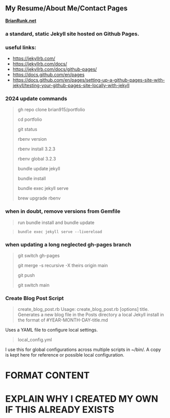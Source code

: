 ## My Resume/About Me/Contact Pages

**[BrianRunk.net](https://brianrunk.net)**

### a standard, static Jekyll site hosted on Github Pages.

### useful links:

- https://jekyllrb.com/
- https://jekyllrb.com/docs/
- https://jekyllrb.com/docs/github-pages/
- https://docs.github.com/en/pages
- https://docs.github.com/en/pages/setting-up-a-github-pages-site-with-jekyll/testing-your-github-pages-site-locally-with-jekyll


### 2024 update commands

> gh repo clone brian915/portfolio
>
> cd portfolio
>
> git status
>
> rbenv version
>
> rbenv install 3.2.3
>
> rbenv global 3.2.3
>
> bundle update jekyll 
>
> bundle install
>
> bundle exec jekyll serve
>
> brew upgrade rbenv

### when in doubt, remove versions from Gemfile

> run bundle install
and
> bundle update

> `bundle exec jekyll serve --livereload`

### when updating a long neglected gh-pages branch
> git switch gh-pages
>
> git merge -s recursive -X theirs origin main
>
> git push
>
> git switch main

### Create Blog Post Script
> create_blog_post.rb
Usage: create_blog_post.rb [options] title.
Generates a new blog file in the Posts directory a local Jekyll install in the format of #YEAR-MONTH-DAY-title.md

Uses a YAML file to configure local settings.
> local_config.yml

I use this for global configurations across multiple scripts in ~/bin/.
A copy is kept here for reference or possible local configuration.

# FORMAT CONTENT
# EXPLAIN WHY I CREATED MY OWN IF THIS ALREADY EXISTS